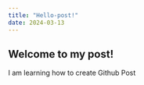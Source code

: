 ```yaml
---
title: "Hello-post!"
date: 2024-03-13
---
```


## Welcome to my post!
I am learning how to create Github Post
